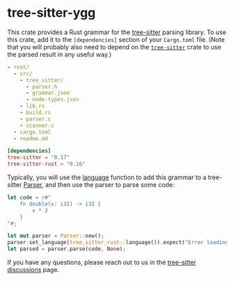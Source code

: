 # tree-sitter-ygg

This crate provides a Rust grammar for the [tree-sitter][] parsing library.  To
use this crate, add it to the `[dependencies]` section of your `Cargo.toml`
file.  (Note that you will probably also need to depend on the
[`tree-sitter`][tree-sitter crate] crate to use the parsed result in any useful
way.)


```yaml
- root/
  - src/
    - tree_sitter/
      - parser.h
      - grammar.json
      - node-types.json
    - lib.rs
    - build.rs
    - parser.c
    - scanner.c
  - cargo.toml
  - readme.md
```

``` toml
[dependencies]
tree-sitter = "0.17"
tree-sitter-rust = "0.16"
```

Typically, you will use the [language][language func] function to add this
grammar to a tree-sitter [Parser][], and then use the parser to parse some code:

``` rust
let code = r#"
    fn double(x: i32) -> i32 {
        x * 2
    }
"#;

let mut parser = Parser::new();
parser.set_language(tree_sitter_rust::language()).expect("Error loading Rust grammar");
let parsed = parser.parse(code, None);
```

If you have any questions, please reach out to us in the [tree-sitter
discussions] page.

[Language]: https://docs.rs/tree-sitter/*/tree_sitter/struct.Language.html
[language func]: https://docs.rs/tree-sitter-rust/*/tree_sitter_rust/fn.language.html
[Parser]: https://docs.rs/tree-sitter/*/tree_sitter/struct.Parser.html
[tree-sitter]: https://tree-sitter.github.io/
[tree-sitter crate]: https://crates.io/crates/tree-sitter
[tree-sitter discussions]: https://github.com/tree-sitter/tree-sitter/discussions
